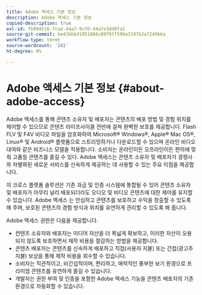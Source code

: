```yaml
---
title: Adobe 액세스 기본 정보
description: Adobe 액세스 기본 정보
copied-description: true
exl-id: fb994516-fcad-44a7-9cf0-44a7e3dd8fa1
source-git-commit: be43bbbd1051886c8979ff590a3197b2a7249b6a
workflow-type: tm+mt
source-wordcount: '241'
ht-degree: 0%

---
```


# Adobe 액세스 기본 정보 {#about-adobe-access}

Adobe 액세스를 통해 콘텐츠 소유자 및 배포자는 콘텐츠의 배포 방법 및 경험 위치를 제어할 수 있으므로 콘텐츠 라이프사이클 전반에 걸쳐 완벽한 보호를 제공합니다. Flash FLV 및 F4V 비디오 파일을 암호화하여 Microsoft® Windows®, Apple® Mac OS®, Linux® 및 Android® 플랫폼으로 스트리밍하거나 다운로드할 수 있으며 온라인 비디오 대여와 같은 비즈니스 모델을 적용합니다. 소비자는 온라인이든 오프라인이든 편의에 맞춰 고품질 콘텐츠를 즐길 수 있다. Adobe 액세스는 콘텐츠 소유자 및 배포자가 경쟁사와 차별화된 새로운 서비스를 신속하게 제공하는 데 사용할 수 있는 주요 이점을 제공합니다.

이 크로스 플랫폼 솔루션은 기존 과금 및 인증 시스템에 통합될 수 있어 콘텐츠 소유자 및 배포자가 아무리 널리 배포되더라도 오디오 및 비디오 콘텐츠에 대한 제어를 유지할 수 있습니다. Adobe 액세스 는 안심하고 콘텐츠를 보호하고 수익을 창출할 수 있도록 해 주며, 보호된 콘텐츠의 경험 방식과 위치를 유연하게 관리할 수 있도록 해 줍니다.

Adobe 액세스 권한은 다음을 제공합니다.

* 컨텐츠 소유자와 배포자는 미디어 자산을 더 폭넓게 확보하고, 이러한 자산이 오용되지 않도록 보호하면서 제작 비용을 절감하는 방법을 제공합니다.
* 콘텐츠 배포자는 콘텐츠를 신속하게 배포하고 직접(사용자 지불) 또는 간접(광고주 지불) 보상을 통해 제작 비용을 회수할 수 있습니다.
* 소비자는 직관적이고, 비간섭적이며, 편리하고, 매력적인 풍부한 보기 환경으로 프리미엄 콘텐츠를 유연하게 즐길 수 있습니다.
* 개발자는 권한 부여 및 인증을 포함한 Adobe 액세스 기능을 콘텐츠 배포자의 기존 환경으로 자동화할 수 있습니다.
